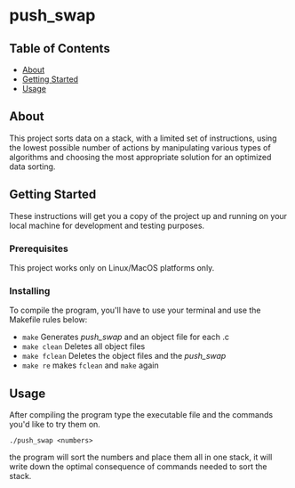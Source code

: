 # push_swap

## Table of Contents
+ [About](#about)
+ [Getting Started](#getting_started)
+ [Usage](#usage)

## About

This project sorts data on a stack, with a limited set of instructions, using
the lowest possible number of actions by manipulating various types of algorithms and choosing the most appropriate solution for an optimized data sorting.

## Getting Started
These instructions will get you a copy of the project up and running on your local machine for development and testing purposes.

### Prerequisites

This project works only on Linux/MacOS platforms only.

### Installing
To compile the program, you'll have to use your terminal and use the Makefile rules below:

 + ``make`` Generates _push_swap_ and an object file for each .c
 + ``make clean``  Deletes all object files
 + ``make fclean``  Deletes the object files and the _push_swap_
 + ``make re``  makes ``fclean`` and ``make`` again 

## Usage
After compiling the program type the executable file and the commands you'd like to try them on.
```
./push_swap <numbers>
```
the program will sort the numbers and place them all in one stack, it will write down the optimal consequence of commands needed to sort the stack.
